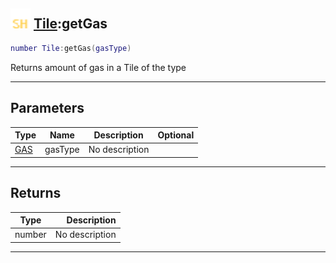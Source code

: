 ## <img src="../../.gitbook/assets/shared.png" width="32" height="32" /> [Tile](../tile/README.md):getGas

```lua
number Tile:getGas(gasType)
```

Returns amount of gas in a Tile of the type<br>

-----------------
## Parameters

| Type   | Name | Description | Optional |
| ------ | ---- | ----------- | -------: |
| [GAS](../gas/README.md) | gasType | No description |  |

-----------------
## Returns

| Type   | Description |
| ------ | ----------: |
| number | No description |


--------